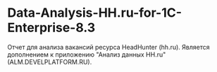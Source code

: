 # Data-Analysis-HH.ru-for-1C-Enterprise-8.3
Отчет для анализа вакансий ресурса HeadHunter (hh.ru). Является дополнением к приложению "Анализ данных HH.ru" (ALM.DEVELPLATFORM.RU).
